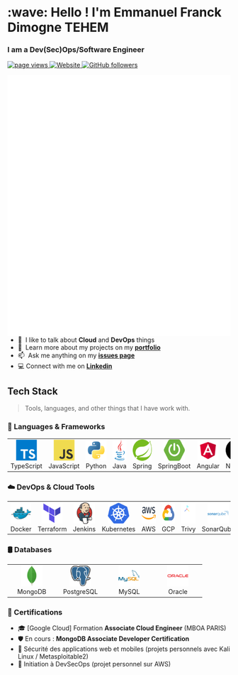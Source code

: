 <h1 align="left" id="dimognetehem-title">:wave: Hello ! I'm Emmanuel Franck Dimogne TEHEM</h1>
<h3 align="left">I am a Dev(Sec)Ops/Software Engineer</h3>

<p align="left">
  <a href="https://github.com/dimognetehem/dimognetehem">
    <img src="https://komarev.com/ghpvc/?username=dimognetehem&style=for-the-badge" alt="page views" />
  </a>
  <a href="https://dimognetehem.vercel.app">
    <img alt="Website" src="https://img.shields.io/website?url=https%3A%2F%2Fdimognetehem.vercel.app&style=for-the-badge">
  </a>
  <a href="https://github.com/dimognetehem?tab=followers">
    <img alt="GitHub followers" src="https://img.shields.io/github/followers/dimognetehem?style=for-the-badge&logo=github&color=yellow">
  </a>
</p>

<a href="#dimognetehem-title">
  <img src="https://raw.githubusercontent.com/dimognetehem/github-stats-transparent/output/generated/overview.svg" alt="dimognetehem" align="left" />
  <img src="https://raw.githubusercontent.com/dimognetehem/github-stats-transparent/output/generated/languages.svg" alt="dimognetehem" align="right" />
</a>

<br><br><br><br><br><br><br><br><br><br><br>

- :speech_balloon: &nbsp;I like to talk about **Cloud** and **DevOps** things
- :book: &nbsp;Learn more about my projects on my **[portfolio]**
- :mailbox: &nbsp;Ask me anything on my **[issues page]**
- 💻 Connect with me on **[Linkedin]**

<h2 align="left">Tech Stack</h2>

> Tools, languages, and other things that I have work with.

### 🚀 Languages & Frameworks

<table>
  <tr>
    <td align="center" width="96">
      <img src="./img/typescript-original.svg" width="48" height="48" alt="TypeScript" /><br>TypeScript
    </td>
    <td align="center" width="96">
      <img src="./img/javascript-original.svg" width="48" height="48" alt="JavaScript" /><br>JavaScript
    </td>
    <td align="center" width="96">
      <img src="./img/python-original.svg" width="48" height="48" alt="Python" /><br>Python
    </td>
    <td align="center" width="96">
      <img src="./img/java-original.svg" width="48" height="48" alt="Java" /><br>Java
    </td>
    <td align="center" width="96">
      <img src="./img/spring-original.svg" width="48" height="48" alt="Spring" /><br>Spring
    </td>
    <td align="center" width="96">
      <img src="./img/spring-boot.svg" width="48" height="48" alt="SpringBoot" /><br>SpringBoot
    </td>
    <td align="center" width="96">
      <img src="./img/angular-original.svg" width="48" height="48" alt="Angular" /><br>Angular
    </td>
    <td align="center" width="96">
      <img src="./img/nextjs-original.svg" width="48" height="48" alt="Next.js" /><br>Next.js
    </td>
    <td align="center" width="96">
      <img src="./img/react-original.svg" width="48" height="48" alt="React" /><br>React
    </td>
    <td align="center" width="96">
      <img src="./img/nodejs-original.svg" width="48" height="48" alt="Node.js" /><br>Node.js
    </td>
  </tr>
</table>

### ☁️ DevOps & Cloud Tools

<table>
  <tr>
    <td align="center" width="96">
      <img src="./img/docker-original.svg" width="48" height="48" alt="Docker" /><br>Docker
    </td>
    <td align="center" width="96">
      <img src="./img/terraform-original.svg" width="48" height="48" alt="Terraform" /><br>Terraform
    </td>
    <td align="center" width="96">
      <img src="./img/jenkins-original.svg" width="48" height="48" alt="Jenkins" /><br>Jenkins
    </td>
    <td align="center" width="96">
      <img src="./img/kubernetes-original.svg" width="48" height="48" alt="Kubernetes" /><br>Kubernetes
    </td>
    <td align="center" width="96">
      <img src="./img/aws-original.svg" width="48" height="48" alt="AWS" /><br>AWS
    </td>
    <td align="center" width="96">
      <img src="./img/googlecloud-original.svg" width="48" height="48" alt="Google Cloud" /><br>GCP
    </td>
    <td align="center" width="96">
      <img src="./img/trivy.svg" width="48" height="48" alt="Trivy" /><br>Trivy
    </td>
    <td align="center" width="96">
      <img src="./img/sonarqube-plain.svg" width="48" height="48" alt="SonarQube" /><br>SonarQube
    </td>
  </tr>
</table>

### 🛢️ Databases

<table>
  <tr>
    <td align="center" width="96">
      <img src="./img/mongodb-original.svg" width="48" height="48" alt="MongoDB" /><br>MongoDB
    </td>
    <td align="center" width="96">
      <img src="./img/postgresql-original.svg" width="48" height="48" alt="PostgreSQL" /><br>PostgreSQL
    </td>
    <td align="center" width="96">
      <img src="./img/mysql-original-wordmark.svg" width="48" height="48" alt="MySQL" /><br>MySQL
    </td>
    <td align="center" width="96">
      <img src="./img/oracle-original.svg" width="48" height="48" alt="Oracle" /><br>Oracle
    </td>
  </tr>
</table>

### 📜 Certifications

  - 🎓 [Google Cloud] Formation **Associate Cloud Engineer** (MBOA PARIS)
  - 🛡️ En cours : **MongoDB Associate Developer Certification**
  - 🧪 Sécurité des applications web et mobiles (projets personnels avec Kali Linux / Metasploitable2)
  - 🧠 Initiation à DevSecOps (projet personnel sur AWS)


<!-- links -->

[issues page]: https://github.com/dimognetehem/dimognetehem/issues "dimognetehem/issues"
[linkedin]: https://www.linkedin.com/in/emmanuel-franck-dimogne-tehem-653344249 "Dimogne TEHEM LinkedIn"
[projetcloud]: https://github.com/dimognetehem/projetcloud "dimognetehem/projetcloud"
[portfolio]: https://dimognetehem.vercel.app/ "My portfolio"
